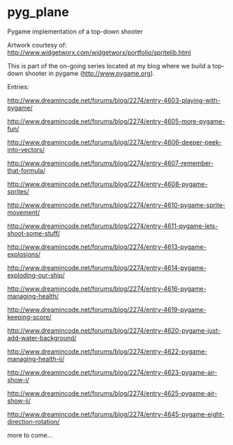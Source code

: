 pyg_plane
=========

Pygame implementation of a top-down shooter

Artwork courtesy of: http://www.widgetworx.com/widgetworx/portfolio/spritelib.html

This is part of the on-going series located at my blog where we build a top-down shooter in pygame (http://www.pygame.org).

Entries:

http://www.dreamincode.net/forums/blog/2274/entry-4603-playing-with-pygame/

http://www.dreamincode.net/forums/blog/2274/entry-4605-more-pygame-fun/

http://www.dreamincode.net/forums/blog/2274/entry-4606-deeper-peek-into-vectors/

http://www.dreamincode.net/forums/blog/2274/entry-4607-remember-that-formula/

http://www.dreamincode.net/forums/blog/2274/entry-4608-pygame-sprites/

http://www.dreamincode.net/forums/blog/2274/entry-4610-pygame-sprite-movement/

http://www.dreamincode.net/forums/blog/2274/entry-4611-pygame-lets-shoot-some-stuff/

http://www.dreamincode.net/forums/blog/2274/entry-4613-pygame-explosions/

http://www.dreamincode.net/forums/blog/2274/entry-4614-pygame-exploding-our-ship/

http://www.dreamincode.net/forums/blog/2274/entry-4616-pygame-managing-health/

http://www.dreamincode.net/forums/blog/2274/entry-4619-pygame-keeping-score/

http://www.dreamincode.net/forums/blog/2274/entry-4620-pygame-just-add-water-background/

http://www.dreamincode.net/forums/blog/2274/entry-4622-pygame-managing-health-ii/

http://www.dreamincode.net/forums/blog/2274/entry-4623-pygame-air-show-i/

http://www.dreamincode.net/forums/blog/2274/entry-4625-pygame-air-show-ii/

http://www.dreamincode.net/forums/blog/2274/entry-4645-pygame-eight-direction-rotation/

more to come...
